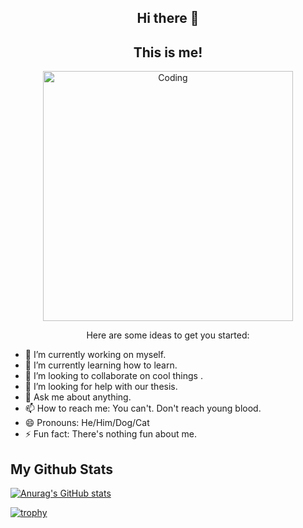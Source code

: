 <h2 align="center"> Hi there 👋 </h2>

<h2 align="center"> This is me! </h2>

<p align="center"> <img align="center" alt="Coding" width="400" src="https://gifdb.com/images/high/matrix-background-hackerman-j47lwaq6pwv67oyg.gif"></p>

<p align="center"> Here are some ideas to get you started: 

- 🔭 I’m currently working on myself.
- 🌱 I’m currently learning how to learn.
- 👯 I’m looking to collaborate on cool things .
- 🤔 I’m looking for help with our thesis.
- 💬 Ask me about anything.
- 📫 How to reach me: You can't. Don't reach young blood.
- 😄 Pronouns: He/Him/Dog/Cat
- ⚡ Fun fact: There's nothing fun about me.

</p>
  
## **My Github Stats**
[![Anurag's GitHub stats](https://github-readme-stats.vercel.app/api?username=IanNoelBanta)](https://github.com/anuraghazra/github-readme-stats)

[![trophy](https://github-profile-trophy.vercel.app/?username=IanNoelBanta)](https://github.com/ryo-ma/github-profile-trophy)
<!--
**IanNoelBanta/IanNoelBanta** is a ✨ _special_ ✨ repository because its `README.md` (this file) appears on your GitHub profile.


-->

